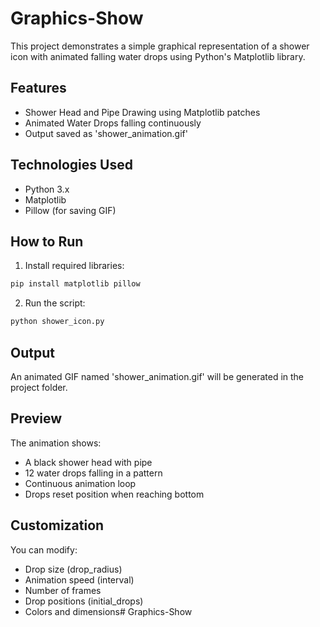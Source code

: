 # Graphics-Show

This project demonstrates a simple graphical representation of a shower icon with animated falling water drops using Python's Matplotlib library.

## Features
- Shower Head and Pipe Drawing using Matplotlib patches
- Animated Water Drops falling continuously
- Output saved as 'shower_animation.gif'

## Technologies Used
- Python 3.x
- Matplotlib
- Pillow (for saving GIF)

## How to Run
1. Install required libraries:
```bash
pip install matplotlib pillow
```

2. Run the script:
```bash
python shower_icon.py
```

## Output
An animated GIF named 'shower_animation.gif' will be generated in the project folder.

## Preview
The animation shows:
- A black shower head with pipe
- 12 water drops falling in a pattern
- Continuous animation loop
- Drops reset position when reaching bottom

## Customization
You can modify:
- Drop size (drop_radius)
- Animation speed (interval)
- Number of frames
- Drop positions (initial_drops)
- Colors and dimensions#   G r a p h i c s - S h o w  
 